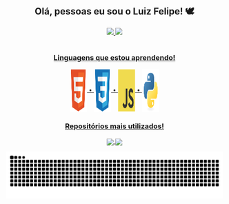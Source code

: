 <h2 align="center">  Olá, pessoas eu sou o Luiz Felipe! 🕊 </h2>



<div style="display: inline_block" align="center">

  <a href="https://github.com/JordanCy">
  <img height="180em" src="https://github-readme-stats.vercel.app/api?username=JordanCy&show_icons=true&theme=midnight-purple&include_all_commits=true&count_private=true"/>
  <img height="180em" src="https://github-readme-stats.vercel.app/api/top-langs/?username=JordanCy&layout=compact&langs_count=16&theme=midnight-purple"/>
  
</div>

<div style="display: inline_block" align="center"><br>
  
  <h3> Linguagens que estou aprendendo! </h3>

  <img align="center" alt="Jordan-HTML" height="100" width="40" src="https://raw.githubusercontent.com/devicons/devicon/master/icons/html5/html5-original.svg"><span> • </span>
  <img align="center" alt="Jordan-CSS" height="100" width="40" src="https://raw.githubusercontent.com/devicons/devicon/master/icons/css3/css3-original.svg"><span> • </span>
   <img align="center" alt="Jordan-Python" height="100" width="40" src="https://raw.githubusercontent.com/devicons/devicon/master/icons/javascript/javascript-original.svg"><span> • </span>
  <img align="center" alt="Jordan-Python" height="100" width="40" src="https://raw.githubusercontent.com/devicons/devicon/master/icons/python/python-original.svg">
</div>

<div align="center">  
  <h3> Repositórios mais utilizados! </h3>
  <a href="https://github.com/JordanCy/python">
  <img align="center" src="https://github-readme-stats.vercel.app/api/pin/?username=JordanCy&repo=python&theme=midnight-purple&" />
  </a>
  <a href="https://github.com/JordanCy/html-css">
  <img align="center" src="https://github-readme-stats.vercel.app/api/pin/?username=JordanCy&repo=html-css&theme=midnight-purple&" />
  </a>
  
 </div>
 
<div align="center">  
  
 ![Snake animation](https://github.com/JordanCy/JordanCy/blob/main/github-contribution-grid-snake.svg)

 </div>
